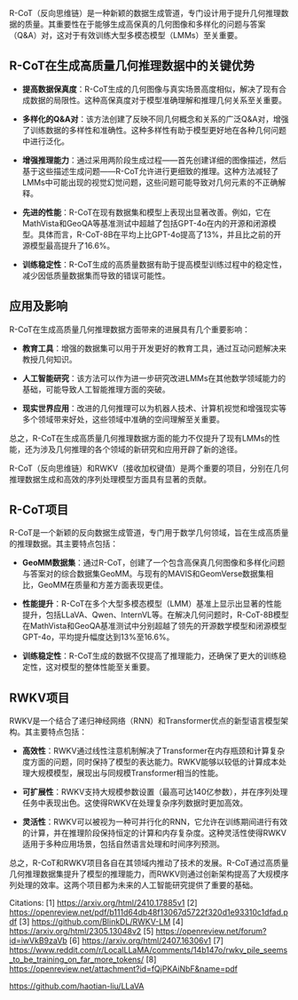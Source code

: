 R-CoT（反向思维链）是一种新颖的数据生成管道，专门设计用于提升几何推理数据的质量。其重要性在于能够生成高保真的几何图像和多样化的问题与答案（Q&A）对，这对于有效训练大型多模态模型（LMMs）至关重要。

## **R-CoT在生成高质量几何推理数据中的关键优势**

- **提高数据保真度**：R-CoT生成的几何图像与真实场景高度相似，解决了现有合成数据的局限性。这种高保真度对于模型准确理解和推理几何关系至关重要。

- **多样化的Q&A对**：该方法创建了反映不同几何概念和关系的广泛Q&A对，增强了训练数据的多样性和准确性。这种多样性有助于模型更好地在各种几何问题中进行泛化。

- **增强推理能力**：通过采用两阶段生成过程——首先创建详细的图像描述，然后基于这些描述生成问题——R-CoT允许进行更细致的推理。这种方法减轻了LMMs中可能出现的视觉幻觉问题，这些问题可能导致对几何元素的不正确解释。

- **先进的性能**：R-CoT在现有数据集和模型上表现出显著改善。例如，它在MathVista和GeoQA等基准测试中超越了包括GPT-4o在内的开源和闭源模型。具体而言，R-CoT-8B在平均上比GPT-4o提高了13%，并且比之前的开源模型最高提升了16.6%。

- **训练稳定性**：R-CoT生成的高质量数据有助于提高模型训练过程中的稳定性，减少因低质量数据集而导致的错误可能性。

## **应用及影响**

R-CoT在生成高质量几何推理数据方面带来的进展具有几个重要影响：

- **教育工具**：增强的数据集可以用于开发更好的教育工具，通过互动问题解决来教授几何知识。

- **人工智能研究**：该方法可以作为进一步研究改进LMMs在其他数学领域能力的基础，可能导致人工智能推理方面的突破。

- **现实世界应用**：改进的几何推理可以为机器人技术、计算机视觉和增强现实等多个领域带来好处，这些领域中准确的空间理解至关重要。

总之，R-CoT在生成高质量几何推理数据方面的能力不仅提升了现有LMMs的性能，还为涉及几何推理的各个领域的新研究和应用开辟了新的途径。



R-CoT（反向思维链）和RWKV（接收加权键值）是两个重要的项目，分别在几何推理数据生成和高效的序列处理模型方面具有显著的贡献。

## **R-CoT项目**

R-CoT是一个新颖的反向数据生成管道，专门用于数学几何领域，旨在生成高质量的推理数据。其主要特点包括：

- **GeoMM数据集**：通过R-CoT，创建了一个包含高保真几何图像和多样化问题与答案对的综合数据集GeoMM。与现有的MAVIS和GeomVerse数据集相比，GeoMM在质量和方差方面表现更佳。

- **性能提升**：R-CoT在多个大型多模态模型（LMM）基准上显示出显著的性能提升，包括LLaVA、Qwen、InternVL等。在解决几何问题时，R-CoT-8B模型在MathVista和GeoQA基准测试中分别超越了领先的开源数学模型和闭源模型GPT-4o，平均提升幅度达到13%至16.6%。

- **训练稳定性**：R-CoT生成的数据不仅提高了推理能力，还确保了更大的训练稳定性，这对模型的整体性能至关重要。

## **RWKV项目**

RWKV是一个结合了递归神经网络（RNN）和Transformer优点的新型语言模型架构。其主要特点包括：

- **高效性**：RWKV通过线性注意机制解决了Transformer在内存瓶颈和计算复杂度方面的问题，同时保持了模型的表达能力。RWKV能够以较低的计算成本处理大规模模型，展现出与同规模Transformer相当的性能。

- **可扩展性**：RWKV支持大规模参数设置（最高可达140亿参数），并在序列处理任务中表现出色。这使得RWKV在处理复杂序列数据时更加高效。

- **灵活性**：RWKV可以被视为一种可并行化的RNN，它允许在训练期间进行有效的计算，并在推理阶段保持恒定的计算和内存复杂度。这种灵活性使得RWKV适用于多种应用场景，包括自然语言处理和时间序列预测。

总之，R-CoT和RWKV项目各自在其领域内推动了技术的发展。R-CoT通过高质量几何推理数据集提升了模型的推理能力，而RWKV则通过创新架构提高了大规模序列处理的效率。这两个项目都为未来的人工智能研究提供了重要的基础。

Citations:
[1] https://arxiv.org/html/2410.17885v1
[2] https://openreview.net/pdf/b111d64db48f13067d5722f320d1e93310c1dfad.pdf
[3] https://github.com/BlinkDL/RWKV-LM
[4] https://arxiv.org/html/2305.13048v2
[5] https://openreview.net/forum?id=iwVkB9zaVb
[6] https://arxiv.org/html/2407.16306v1
[7] https://www.reddit.com/r/LocalLLaMA/comments/14b147o/rwkv_pile_seems_to_be_training_on_far_more_tokens/
[8] https://openreview.net/attachment?id=fQjPKAiNbF&name=pdf



https://github.com/haotian-liu/LLaVA
